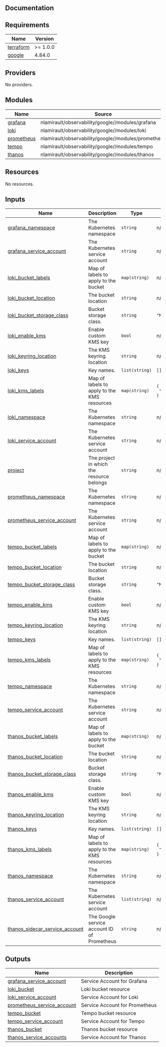 ## Documentation

<!-- BEGINNING OF PRE-COMMIT-TERRAFORM DOCS HOOK -->

## Requirements

| Name                                                                     | Version  |
| ------------------------------------------------------------------------ | -------- |
| <a name="requirement_terraform"></a> [terraform](#requirement_terraform) | >= 1.0.0 |
| <a name="requirement_google"></a> [google](#requirement_google)          | 4.84.0   |

## Providers

No providers.

## Modules

| Name                                                              | Source                                              | Version |
| ----------------------------------------------------------------- | --------------------------------------------------- | ------- |
| <a name="module_grafana"></a> [grafana](#module_grafana)          | nlamirault/observability/google//modules/grafana    | 5.4.0   |
| <a name="module_loki"></a> [loki](#module_loki)                   | nlamirault/observability/google//modules/loki       | 5.4.0   |
| <a name="module_prometheus"></a> [prometheus](#module_prometheus) | nlamirault/observability/google//modules/prometheus | 5.4.0   |
| <a name="module_tempo"></a> [tempo](#module_tempo)                | nlamirault/observability/google//modules/tempo      | 5.4.0   |
| <a name="module_thanos"></a> [thanos](#module_thanos)             | nlamirault/observability/google//modules/thanos     | 5.4.0   |

## Resources

No resources.

## Inputs

| Name                                                                                                                           | Description                                 | Type           | Default                                      | Required |
| ------------------------------------------------------------------------------------------------------------------------------ | ------------------------------------------- | -------------- | -------------------------------------------- | :------: |
| <a name="input_grafana_namespace"></a> [grafana\_namespace](#input_grafana_namespace)                                          | The Kubernetes namespace                    | `string`       | n/a                                          |   yes    |
| <a name="input_grafana_service_account"></a> [grafana\_service\_account](#input_grafana_service_account)                       | The Kubernetes service account              | `string`       | n/a                                          |   yes    |
| <a name="input_loki_bucket_labels"></a> [loki\_bucket\_labels](#input_loki_bucket_labels)                                      | Map of labels to apply to the bucket        | `map(string)`  | n/a                                          |   yes    |
| <a name="input_loki_bucket_location"></a> [loki\_bucket\_location](#input_loki_bucket_location)                                | The bucket location                         | `string`       | n/a                                          |   yes    |
| <a name="input_loki_bucket_storage_class"></a> [loki\_bucket\_storage\_class](#input_loki_bucket_storage_class)                | Bucket storage class.                       | `string`       | `"MULTI_REGIONAL"`                           |    no    |
| <a name="input_loki_enable_kms"></a> [loki\_enable\_kms](#input_loki_enable_kms)                                               | Enable custom KMS key                       | `bool`         | n/a                                          |   yes    |
| <a name="input_loki_keyring_location"></a> [loki\_keyring\_location](#input_loki_keyring_location)                             | The KMS keyring location                    | `string`       | n/a                                          |   yes    |
| <a name="input_loki_keys"></a> [loki\_keys](#input_loki_keys)                                                                  | Key names.                                  | `list(string)` | `[]`                                         |    no    |
| <a name="input_loki_kms_labels"></a> [loki\_kms\_labels](#input_loki_kms_labels)                                               | Map of labels to apply to the KMS resources | `map(string)`  | <pre>{<br> "made-by": "terraform"<br>}</pre> |    no    |
| <a name="input_loki_namespace"></a> [loki\_namespace](#input_loki_namespace)                                                   | The Kubernetes namespace                    | `string`       | n/a                                          |   yes    |
| <a name="input_loki_service_account"></a> [loki\_service\_account](#input_loki_service_account)                                | The Kubernetes service account              | `string`       | n/a                                          |   yes    |
| <a name="input_project"></a> [project](#input_project)                                                                         | The project in which the resource belongs   | `string`       | n/a                                          |   yes    |
| <a name="input_prometheus_namespace"></a> [prometheus\_namespace](#input_prometheus_namespace)                                 | The Kubernetes namespace                    | `string`       | n/a                                          |   yes    |
| <a name="input_prometheus_service_account"></a> [prometheus\_service\_account](#input_prometheus_service_account)              | The Kubernetes service account              | `string`       | n/a                                          |   yes    |
| <a name="input_tempo_bucket_labels"></a> [tempo\_bucket\_labels](#input_tempo_bucket_labels)                                   | Map of labels to apply to the bucket        | `map(string)`  | n/a                                          |   yes    |
| <a name="input_tempo_bucket_location"></a> [tempo\_bucket\_location](#input_tempo_bucket_location)                             | The bucket location                         | `string`       | n/a                                          |   yes    |
| <a name="input_tempo_bucket_storage_class"></a> [tempo\_bucket\_storage\_class](#input_tempo_bucket_storage_class)             | Bucket storage class.                       | `string`       | `"MULTI_REGIONAL"`                           |    no    |
| <a name="input_tempo_enable_kms"></a> [tempo\_enable\_kms](#input_tempo_enable_kms)                                            | Enable custom KMS key                       | `bool`         | n/a                                          |   yes    |
| <a name="input_tempo_keyring_location"></a> [tempo\_keyring\_location](#input_tempo_keyring_location)                          | The KMS keyring location                    | `string`       | n/a                                          |   yes    |
| <a name="input_tempo_keys"></a> [tempo\_keys](#input_tempo_keys)                                                               | Key names.                                  | `list(string)` | `[]`                                         |    no    |
| <a name="input_tempo_kms_labels"></a> [tempo\_kms\_labels](#input_tempo_kms_labels)                                            | Map of labels to apply to the KMS resources | `map(string)`  | <pre>{<br> "made-by": "terraform"<br>}</pre> |    no    |
| <a name="input_tempo_namespace"></a> [tempo\_namespace](#input_tempo_namespace)                                                | The Kubernetes namespace                    | `string`       | n/a                                          |   yes    |
| <a name="input_tempo_service_account"></a> [tempo\_service\_account](#input_tempo_service_account)                             | The Kubernetes service account              | `string`       | n/a                                          |   yes    |
| <a name="input_thanos_bucket_labels"></a> [thanos\_bucket\_labels](#input_thanos_bucket_labels)                                | Map of labels to apply to the bucket        | `map(string)`  | n/a                                          |   yes    |
| <a name="input_thanos_bucket_location"></a> [thanos\_bucket\_location](#input_thanos_bucket_location)                          | The bucket location                         | `string`       | n/a                                          |   yes    |
| <a name="input_thanos_bucket_storage_class"></a> [thanos\_bucket\_storage\_class](#input_thanos_bucket_storage_class)          | Bucket storage class.                       | `string`       | `"MULTI_REGIONAL"`                           |    no    |
| <a name="input_thanos_enable_kms"></a> [thanos\_enable\_kms](#input_thanos_enable_kms)                                         | Enable custom KMS key                       | `bool`         | n/a                                          |   yes    |
| <a name="input_thanos_keyring_location"></a> [thanos\_keyring\_location](#input_thanos_keyring_location)                       | The KMS keyring location                    | `string`       | n/a                                          |   yes    |
| <a name="input_thanos_keys"></a> [thanos\_keys](#input_thanos_keys)                                                            | Key names.                                  | `list(string)` | `[]`                                         |    no    |
| <a name="input_thanos_kms_labels"></a> [thanos\_kms\_labels](#input_thanos_kms_labels)                                         | Map of labels to apply to the KMS resources | `map(string)`  | <pre>{<br> "made-by": "terraform"<br>}</pre> |    no    |
| <a name="input_thanos_namespace"></a> [thanos\_namespace](#input_thanos_namespace)                                             | The Kubernetes namespace                    | `string`       | n/a                                          |   yes    |
| <a name="input_thanos_service_account"></a> [thanos\_service\_account](#input_thanos_service_account)                          | The Kubernetes service account              | `list(string)` | n/a                                          |   yes    |
| <a name="input_thanos_sidecar_service_account"></a> [thanos\_sidecar\_service\_account](#input_thanos_sidecar_service_account) | The Google service account ID of Prometheus | `string`       | n/a                                          |   yes    |

## Outputs

| Name                                                                                                                | Description                    |
| ------------------------------------------------------------------------------------------------------------------- | ------------------------------ |
| <a name="output_grafana_service_account"></a> [grafana\_service\_account](#output_grafana_service_account)          | Service Account for Grafana    |
| <a name="output_loki_bucket"></a> [loki\_bucket](#output_loki_bucket)                                               | Loki bucket resource           |
| <a name="output_loki_service_account"></a> [loki\_service\_account](#output_loki_service_account)                   | Service Account for Loki       |
| <a name="output_prometheus_service_account"></a> [prometheus\_service\_account](#output_prometheus_service_account) | Service Account for Prometheus |
| <a name="output_tempo_bucket"></a> [tempo\_bucket](#output_tempo_bucket)                                            | Tempo bucket resource          |
| <a name="output_tempo_service_account"></a> [tempo\_service\_account](#output_tempo_service_account)                | Service Account for Tempo      |
| <a name="output_thanos_bucket"></a> [thanos\_bucket](#output_thanos_bucket)                                         | Thanos bucket resource         |
| <a name="output_thanos_service_accounts"></a> [thanos\_service\_accounts](#output_thanos_service_accounts)          | Service Account for Thanos     |

<!-- END OF PRE-COMMIT-TERRAFORM DOCS HOOK -->
